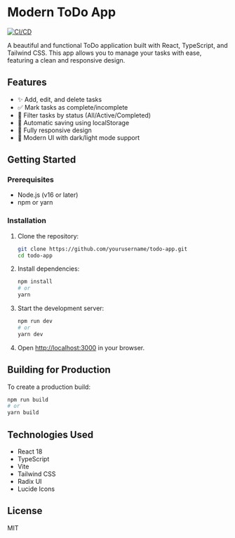 # Modern ToDo App

[![CI/CD](https://github.com/aljojoby9/Internship-Task/actions/workflows/development.yml/badge.svg)](https://github.com/aljojoby9/Internship-Task/actions/workflows/development.yml)

A beautiful and functional ToDo application built with React, TypeScript, and Tailwind CSS. This app allows you to manage your tasks with ease, featuring a clean and responsive design.

## Features

- ✨ Add, edit, and delete tasks
- ✅ Mark tasks as complete/incomplete
- 🔄 Filter tasks by status (All/Active/Completed)
- 💾 Automatic saving using localStorage
- 📱 Fully responsive design
- 🎨 Modern UI with dark/light mode support

## Getting Started

### Prerequisites

- Node.js (v16 or later)
- npm or yarn

### Installation

1. Clone the repository:
   ```bash
   git clone https://github.com/yourusername/todo-app.git
   cd todo-app
   ```

2. Install dependencies:
   ```bash
   npm install
   # or
   yarn
   ```

3. Start the development server:
   ```bash
   npm run dev
   # or
   yarn dev
   ```

4. Open [http://localhost:3000](http://localhost:3000) in your browser.

## Building for Production

To create a production build:

```bash
npm run build
# or
yarn build
```

## Technologies Used

- React 18
- TypeScript
- Vite
- Tailwind CSS
- Radix UI
- Lucide Icons

## License

MIT
